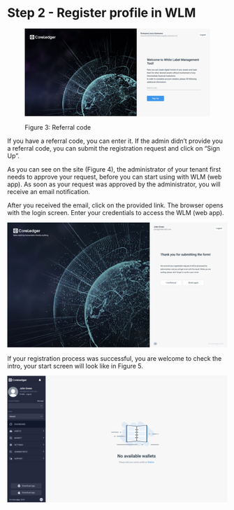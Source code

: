 # Step 2 - Register profile in WLM

<figure><img src="../.gitbook/assets/5f955159-3d01-43bd-a373-255f288eea52.png" alt=""><figcaption><p>Figure 3: Referral code</p></figcaption></figure>

If you have a referral code, you can enter it. If the admin didn’t provide you a referral code, you can submit the registration request and click on “Sign Up”.

As you can see on the site (Figure 4), the administrator of your tenant first needs to approve your request, before you can start using with WLM (web app). As soon as your request was approved by the administrator, you will receive an email notification.

After you received the email, click on the provided link. The browser opens with the login screen. Enter your credentials to access the WLM (web app).

![Figure 4: Waiting for admin's approval](../.gitbook/assets/4)

If your registration process was successful, you are welcome to check the intro, your start screen will look like in Figure 5.

![Figure 5: Start screen](<../.gitbook/assets/5 (1)>)

##
